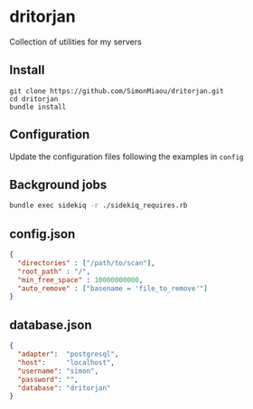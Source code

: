 # dritorjan

Collection of utilities for my servers

## Install

```
git clone https://github.com/SimonMiaou/dritorjan.git
cd dritorjan
bundle install
```


## Configuration

Update the configuration files following the examples in `config`

## Background jobs

```bash
bundle exec sidekiq -r ./sidekiq_requires.rb
```

## config.json
```json
{
  "directories" : ["/path/to/scan"],
  "root_path" : "/",
  "min_free_space" : 10000000000,
  "auto_remove" : ["basename = 'file_to_remove'"]
}
```
## database.json
```json
{
  "adapter":  "postgresql",
  "host":     "localhost",
  "username": "simon",
  "password": "",
  "database": "dritorjan"
}

```
